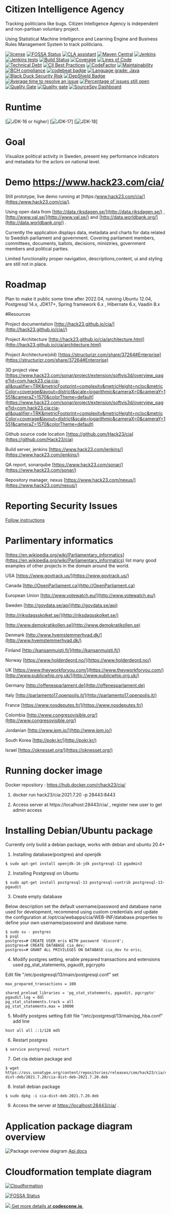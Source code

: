 # Citizen Intelligence Agency

Tracking politicians like bugs. Citizen Intelligence Agency is independent and non-partisan voluntary project.

Using Statistical Machine Intelligence and Learning Engine and Business Rules Management System to track politicians.


[![license](https://img.shields.io/github/license/Hack23/cia.svg)](https://raw.githubusercontent.com/Hack23/cia/master/citizen-intelligence-agency/LICENSE.txt)
[![FOSSA Status](https://app.fossa.io/api/projects/git%2Bgithub.com%2FHack23%2Fcia.svg?type=shield)](https://app.fossa.io/projects/git%2Bgithub.com%2FHack23%2Fcia?ref=badge_shield)
[![CLA assistant](https://cla-assistant.io/readme/badge/Hack23/cia)](https://cla-assistant.io/Hack23/cia)
[![Maven Central](https://img.shields.io/maven-central/v/com.hack23.cia/cia-dist-deb.svg)](http://mvnrepository.com/artifact/com.hack23.cia/cia-dist-deb)
[![Jenkins](https://img.shields.io/jenkins/s/https/www.hack23.com/jenkins/job/Hack23/job/cia/job/master.svg)](https://www.hack23.com/jenkins/job/Hack23/job/cia/job/master/)
[![Jenkins tests](https://img.shields.io/jenkins/t/https/www.hack23.com/jenkins/job/Hack23/job/cia/job/master.svg)](https://www.hack23.com/jenkins/job/Hack23/job/cia/job/master/lastCompletedBuild/testReport/)
[![Build Status](https://travis-ci.org/Hack23/cia.svg?branch=master)](https://travis-ci.org/Hack23/cia)
[![Coverage](https://www.hack23.com/sonar/api/project_badges/measure?project=com.hack23.cia%3Acia-all&metric=coverage)](https://www.hack23.com/sonar/dashboard?id=com.hack23.cia%3Acia-all)
[![Lines of Code](https://www.hack23.com/sonar/api/project_badges/measure?project=com.hack23.cia%3Acia-all&metric=ncloc)](https://www.hack23.com/sonar/dashboard?id=com.hack23.cia%3Acia-all)
[![Technical Debt](https://www.hack23.com/sonar/api/project_badges/measure?project=com.hack23.cia%3Acia-all&metric=sqale_index)](https://www.hack23.com/sonar/dashboard?id=com.hack23.cia%3Acia-all)
[![CII Best Practices](https://bestpractices.coreinfrastructure.org/projects/770/badge)](https://bestpractices.coreinfrastructure.org/projects/770)
[![CodeFactor](https://www.codefactor.io/repository/github/hack23/cia/badge)](https://www.codefactor.io/repository/github/hack23/cia)
[![Maintainability](https://api.codeclimate.com/v1/badges/14cc2db98322e8338ef1/maintainability)](https://codeclimate.com/github/Hack23/cia/maintainability)
[![BCH compliance](https://bettercodehub.com/edge/badge/Hack23/cia?branch=master)](https://bettercodehub.com/results/Hack23/cia)
[![codebeat badge](https://codebeat.co/badges/5a7cf18f-68cb-4535-b197-8b541bf9bb7c)](https://codebeat.co/projects/github-com-hack23-cia-master)
[![Language grade: Java](https://img.shields.io/lgtm/grade/java/g/Hack23/cia.svg?logo=lgtm&logoWidth=18)](https://lgtm.com/projects/g/Hack23/cia/context:java)
[![Black Duck Security Risk](https://copilot.blackducksoftware.com/github/repos/Hack23/cia/branches/master/badge-risk.svg)](https://copilot.blackducksoftware.com/github/repos/Hack23/cia/branches/master)
[![DepShield Badge](https://depshield.sonatype.org/badges/Hack23/cia/depshield.svg)](https://depshield.github.io)
[![Average time to resolve an issue](http://isitmaintained.com/badge/resolution/Hack23/cia.svg)](http://isitmaintained.com/project/Hack23/cia "Average time to resolve an issue")
[![Percentage of issues still open](http://isitmaintained.com/badge/open/Hack23/cia.svg)](http://isitmaintained.com/project/Hack23/cia "Percentage of issues still open")
[![Quality Gate](https://www.hack23.com/sonar/api/project_badges/measure?project=com.hack23.cia%3Acia-all&metric=alert_status)](https://www.hack23.com/sonar/dashboard?id=com.hack23.cia%3Acia-all)
[![Quality gate](https://sonarcloud.io/api/project_badges/quality_gate?project=com.hack23.cia%3Acia-all)](https://sonarcloud.io/dashboard?id=com.hack23.cia%3Acia-all)
[![SourceSpy Dashboard](https://sourcespy.com/shield.svg)](https://sourcespy.com/github/hack23cia/)


# Runtime

[![JDK-16 or higher](https://img.shields.io/badge/jdk-16-green.svg)]
[![JDK-17](https://img.shields.io/badge/jdk-17-orange.svg)]
[![JDK-18](https://img.shields.io/badge/jdk-18-orange.svg)]


# Goal

Visualize political activity in Sweden, present key performance indicators and metadata for the actors on national level.


# Demo https://www.hack23.com/cia/

Still prototype, live demo running at [https:/www.hack23.com/cia/](https:/www.hack23.com/cia/).

Using open data from  [http://data.riksdagen.se/](http://data.riksdagen.se/) , [http://www.val.se/](http://www.val.se/) and [http://data.worldbank.org/](http://data.worldbank.org/) .

Currently the application displays data, metadata and charts for data related to Swedish parliament and government. Covering parliament members, committees, documents, ballots, decisions, ministries, government members and political parties.

Limited functionality proper navigation, descriptions,content, ui and styling are still not in place.



# Roadmap

Plan to make it public some time after 2022.04, running Ubuntu 12.04, Postgresql 14.x, JDK17+, Spring framework 6.x , Hibernate 6.x, Vaadin 8.x


#Resources

Project documentation [http://hack23.github.io/cia/](http://hack23.github.io/cia//)

Project Architecture [http://hack23.github.io/cia/architecture.html](http://hack23.github.io/cia/architecture.html)

Project Architecture(old) [https://structurizr.com/share/37264#Enterprise](https://structurizr.com/share/37264#Enterprise)

3D project view [https://www.hack23.com/sonar/project/extension/softvis3d/overview_page?id=com.hack23.cia:cia-all&qualifier=TRK&metricFootprint=complexity&metricHeight=ncloc&metricColor=coverage&layout=district&scale=logarithmic&cameraX=0&cameraY=1551&cameraZ=1570&colorTheme=default](https://www.hack23.com/sonar/project/extension/softvis3d/overview_page?id=com.hack23.cia:cia-all&qualifier=TRK&metricFootprint=complexity&metricHeight=ncloc&metricColor=coverage&layout=district&scale=logarithmic&cameraX=0&cameraY=1551&cameraZ=1570&colorTheme=default)

Github source code location [https://github.com/Hack23/cia](https://github.com/Hack23/cia)

Build server, jenkins [https://www.hack23.com/jenkins/](https://www.hack23.com/jenkins/)

QA report, sonarqube [https://www.hack23.com/sonar/](https://www.hack23.com/sonar/)

Repository manager, nexus [https://www.hack23.com/nexus/](https://www.hack23.com/nexus/)


# Reporting Security Issues

[Follow instructions](https://github.com/Hack23/cia/blob/master/SECURITY.md)

# Parlimentary informatics

[https://en.wikipedia.org/wiki/Parliamentary_informatics](https://en.wikipedia.org/wiki/Parliamentary_informatics) list many good examples of other projects in the domain around the world.

USA
[https://www.govtrack.us/](https://www.govtrack.us/)

Canada
[http://OpenParliament.ca](http://OpenParliament.ca)

European Union
[http://www.votewatch.eu/](http://www.votewatch.eu/)

Sweden
[http://govdata.se/api](http://govdata.se/api)

[http://riksdagsskolket.se/](http://riksdagsskolket.se/)

[http://www.demokratikollen.se](http://www.demokratikollen.se)


Denmark
[http://www.hvemstemmerhvad.dk/](http://www.hvemstemmerhvad.dk/)

Finland
[http://kansanmuisti.fi/](http://kansanmuisti.fi/)

Norway
[https://www.holderdeord.no/](https://www.holderdeord.no/)

UK
[https://www.theyworkforyou.com/](https://www.theyworkforyou.com/)
[http://www.publicwhip.org.uk/](http://www.publicwhip.org.uk/)

Germany
[http://offenesparlament.de](http://offenesparlament.de)

Italy
[http://parlamento17.openpolis.it/](http://parlamento17.openpolis.it/)

France
[https://www.nosdeputes.fr/](https://www.nosdeputes.fr/)

Colombia
[http://www.congresovisible.org/](http://www.congresovisible.org/)

Jordanian
[http://www.jpm.jo/](http://www.jpm.jo/)

South Korea
[http://pokr.kr/](http://pokr.kr/)

Israel
[https://oknesset.org/](https://oknesset.org/)


# Running docker image

 Docker repository : https://hub.docker.com/r/hack23/cia/

1. docker run hack23/cia:2021.7.20 -p 28443:8443

2. Access server at https://localhost:28443/cia/ , register new user to get admin access

# Installing Debian/Ubuntu package

 Currently only build a debian package, works with debian and ubuntu 20.4+


1. Installing database(postgres) and openjdk

```
$ sudo apt-get install openjdk-16-jdk postgresql-13 pgadmin3
```


2. Installing Postgresql on Ubuntu

```
$ sudo apt-get install postgresql-13 postgresql-contrib postgresql-13-pgaudit
```

3. Create empty database

Below description set the default username/password and database name used for development, recommend using custom credentials and update the configuration at /opt/cia/webapps/cia/WEB-INF/database.properties to define your own username/password and database name.

```
$ sudo su - postgres
$ psql
postgres=# CREATE USER eris WITH password 'discord';
postgres=# CREATE DATABASE cia_dev;
postgres=# GRANT ALL PRIVILEGES ON DATABASE cia_dev to eris;
```

4. Modify postgres setting, enable prepared transactions and extensions used pg_stat_statements, pgaudit, pgcrypto

Edit file "/etc/postgresql/13/main/postgresql.conf" set

```
max_prepared_transactions = 100
```

```
shared_preload_libraries = 'pg_stat_statements, pgaudit, pgcrypto'
pgaudit.log = ddl
pg_stat_statements.track = all
pg_stat_statements.max = 10000
```

5. Modify postgres setting
Edit file "/etc/postgresql/13/main/pg_hba.conf" add line

```
host all all ::1/128 md5
```


6. Restart postgres

```
$ service postgresql restart
```

7. Get cia debian package and


```
$ wget https://oss.sonatype.org/content/repositories/releases/com/hack23/cia/cia-dist-deb/2021.7.20/cia-dist-deb-2021.7.20.deb
```


8. Install debian package

```
$ sudo dpkg -i cia-dist-deb-2021.7.20.deb
```


9. Access the server at [https://localhost:28443/cia/](https://localhost:28443/cia/) .


# Application package diagram overview

![Package overview diagram](https://hack23.github.io/cia/apidocs/package-dependencies.svg)
[Api docs](https://hack23.github.io/cia/apidocs/index.html)


# Cloudformation template diagram

[![Cloudformation](https://www.hack23.com/jenkins/job/Hack23/job/cia/job/master/lastSuccessfulBuild/artifact/cia-dist-cloudformation/target/cloudformation-doc/cia-dist-cloudformation.png)](https://www.hack23.com/jenkins/job/Hack23/job/cia/job/master/lastSuccessfulBuild/artifact/cia-dist-cloudformation/target/cloudformation-doc/cia-dist-cloudformation.png)


[![FOSSA Status](https://app.fossa.io/api/projects/git%2Bgithub.com%2FHack23%2Fcia.svg?type=large)](https://app.fossa.io/projects/git%2Bgithub.com%2FHack23%2Fcia?ref=badge_large)


[![](https://codescene.io/projects/4166/status.svg) Get more details at **codescene.io**.](https://codescene.io/projects/4166/jobs/latest-successful/results)
